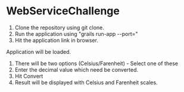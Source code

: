 # WebServiceChallenge

1. Clone the repository using git clone.
2. Run the application using "grails run-app --port=<desired port number>"
3. Hit the application link in browser.

Application will be loaded.

1. There will be two options (Celsius/Farenheit) - Select one of these 
2. Enter the decimal value which need be converted.
3. Hit Convert
4. Result will be displayed with Celsius and Farenheit scales.
